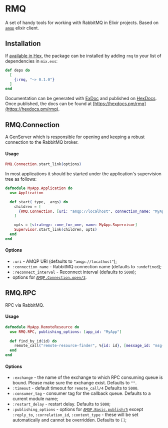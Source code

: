 # RMQ

A set of handy tools for working with RabbitMQ in Elixir projects.
Based on [`amqp`](https://github.com/pma/amqp) elixir client.

## Installation

If [available in Hex](https://hex.pm/docs/publish), the package can be installed
by adding `rmq` to your list of dependencies in `mix.exs`:

```elixir
def deps do
  [
    {:rmq, "~> 0.1.0"}
  ]
end
```

Documentation can be generated with [ExDoc](https://github.com/elixir-lang/ex_doc)
and published on [HexDocs](https://hexdocs.pm). Once published, the docs can
be found at [https://hexdocs.pm/rmq](https://hexdocs.pm/rmq).


## RMQ.Connection

A GenServer which is responsible for opening and keeping a robust connection to the RabbitMQ broker.

#### Usage

```elixir
RMQ.Connection.start_link(options)
```

In most applications it should be started under the application's supervision tree as follows:

```elixir
defmodule MyApp.Application do
  use Application

  def start(_type, _args) do
    children = [
      {RMQ.Connection, [uri: "amqp://localhost", connection_name: "MyApp"]},
    ]

    opts = [strategy: :one_for_one, name: MyApp.Supervisor]
    Supervisor.start_link(children, opts)
  end
end

```

#### Options

* `:uri` - AMQP URI (defaults to `"amqp://localhost"`);
* `:connection_name` - RabbitMQ connection name (defaults to `:undefined`);
* `:reconnect_interval` - Reconnect interval (defaults to `5000`);
* options for [`AMQP.Connection.open/3`](https://hexdocs.pm/amqp/1.4.0/AMQP.Connection.html#open/3).


## RMQ.RPC

RPC via RabbitMQ.

#### Usage

```elixir
defmodule MyApp.RemoteResource do
  use RMQ.RPC, publishing_options: [app_id: "MyApp"]
    
  def find_by_id(id) do
    remote_call("remote-resource-finder", %{id: id}, [message_id: "msg-123"])
  end
end
```

#### Options

* `:exchange` - the name of the exchange to which RPC consuming queue is bound.
  Please make sure the exchange exist. Defaults to `""`.
* `:timeout` - default timeout for `remote_call/4` Defaults to `5000`.
* `:consumer_tag` - consumer tag for the callback queue. Defaults to a current module name;
* `:restart_delay` - restart delay. Defaults to `5000`;
* `:publishing_options` - options for [`AMQP.Basic.publish/5`](https://hexdocs.pm/amqp/1.4.0/AMQP.Basic.html#publish/5) 
  except `:reply_to`, `:correlation_id`, `:content_type` - these will be set automatically
  and cannot be overridden. Defaults to `[]`;
